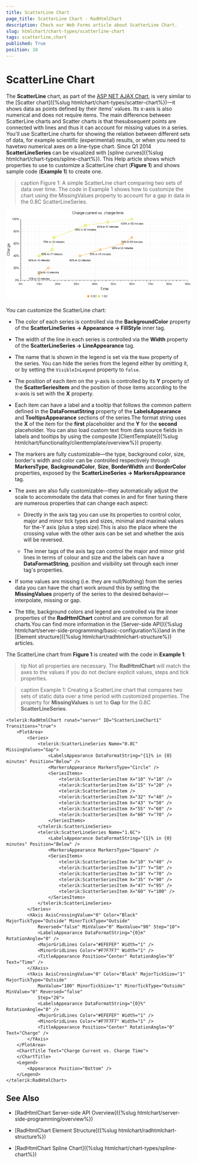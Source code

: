 ```yaml
---
title: ScatterLine Chart
page_title: ScatterLine Chart - RadHtmlChart
description: Check our Web Forms article about ScatterLine Chart.
slug: htmlchart/chart-types/scatterline-chart
tags: scatterline,chart
published: True
position: 18
---
```


# ScatterLine Chart

The **ScatterLine** chart, as part of the [ASP NET AJAX Chart](https://www.telerik.com/products/aspnet-ajax/html-chart.aspx), is very similar to the [Scatter chart]({%slug htmlchart/chart-types/scatter-chart%})—it shows data as points defined by their items'	values. Its x-axis is also numerical and does not require items. The main difference between ScatterLine charts and Scatter charts is that thesubsequent points are connected with lines and thus it can account for missing values in a series. You'll use ScatterLine charts for showing the relation between different sets of data, for example scientific (experimental) results, or when you need to havetwo numerical axes on a line-type chart. Since Q1 2014 **ScatterLineSeries** can be visualized with	[spline curves]({%slug htmlchart/chart-types/spline-chart%}). This Help article shows which properties to use to customize a ScatterLine chart (**Figure 1**) and shows sample code (**Example 1**) to create one.

>caption Figure 1: A simple ScatterLine chart comparing two sets of data over time. The code in Example 1 shows how to customize	the chart using the MissingValues property to account for a gap in data in the 0.8C ScatterLineSeries.

![htmlchart-scatterlinechart-simple-example](images/htmlchart-scatterlinechart-simple-example.png)

You can customize the ScatterLine chart:

* The color of each series is controlled via the **BackgroundColor** property of the **ScatterLineSeries -> Appearance -> FillStyle** inner tag.

* The width of the line in each series is controlled via the **Width** property of the **ScatterLineSeries -> LineAppearance** tag.

* The name that is shown in the legend is set via the `Name` property of the series. You can hide the series from the legend either by omitting it, or by setting the `VisibleInLegend` property to `false`.

* The position of each item on the y-axis is controlled by its **Y** property of the **ScatterSeriesItem** and the position of those items according to the x-axis is set with the **X** property.

* Each item can have a label and a tooltip that follows the common pattern defined in the **DataFormatString** property of the **LabelsAppearance** and **TooltipsAppearance** sections of the series.The format string uses the **X** of the item for the **first** placeholder and the **Y** for the **second** placeholder. You can also load custom text from data source fields in labels and tooltips by using the composite [ClientTemplate]({%slug htmlchart/functionality/clienttemplate/overview%}) property.

* The markers are fully customizable—the type, background color, size, border's width and color can be controlled respectively through **MarkersType**, **BackgroundColor**, **Size**, **BorderWidth** and **BorderColor** properties, exposed by the **ScatterLineSeries -> MarkersAppearance** tag.

* The axes are also fully customizable—they automatically adjust the scale to accommodate the data that comes in and for finer tuning there are numerous properties that can change each aspect:

	* Directly in the axis tag you can use its properties to control color, major and minor tick types and sizes, minimal and maximal values for the-Y axis (plus a step size).This is also the place where the crossing value with the other axis can be set and whether the axis will be reversed.

	* The inner tags of the axis tag can control the major and minor grid lines in terms of colour and size and the labels can have a **DataFormatString**, position and visibility set through each inner tag's properties.

* If some values are missing (i.e. they are null/Nothing) from the series data you can have the chart work around this by setting the **MissingValues** property of the series to the desired behavior—interpolate, missing or gap.

* The title, background colors and legend are controlled via the inner properties of the **RadHtmlChart** control and are common for all charts.You can find more information in the [Server-side API]({%slug htmlchart/server-side-programming/basic-configuration%})and in the [Element structure]({%slug htmlchart/radhtmlchart-structure%}) articles.

The ScatterLine chart from **Figure 1** is created with the code in **Example 1**:

>tip Not all properties are necessary. The **RadHtmlChart** will match the axes to the values if you do not declare explicit values, steps and tick properties.

>caption Example 1: Creating a ScatterLine chart that compares two sets of static data over a time period with customized properties. The property for **MissingValues** is set to **Gap** for the 0.8C **ScatterLineSeries**.

````ASP.NET
<telerik:RadHtmlChart runat="server" ID="ScatterLineChart1" Transitions="true">
	<PlotArea>
		<Series>
			<telerik:ScatterLineSeries Name="0.8C" MissingValues="Gap">
				<LabelsAppearance DataFormatString="{1}% in {0} minutes" Position="Below" />
				<MarkersAppearance MarkersType="Circle" />
				<SeriesItems>
					<telerik:ScatterSeriesItem X="10" Y="10" />
					<telerik:ScatterSeriesItem X="15" Y="20" />
					<telerik:ScatterSeriesItem />
					<telerik:ScatterSeriesItem X="32" Y="40" />
					<telerik:ScatterSeriesItem X="43" Y="50" />
					<telerik:ScatterSeriesItem X="55" Y="60" />
					<telerik:ScatterSeriesItem X="60" Y="70" />
				</SeriesItems>
			</telerik:ScatterLineSeries>
			<telerik:ScatterLineSeries Name="1.6C">
				<LabelsAppearance DataFormatString="{1}% in {0} minutes" Position="Below" />
				<MarkersAppearance MarkersType="Square" />
				<SeriesItems>
					<telerik:ScatterSeriesItem X="10" Y="40" />
					<telerik:ScatterSeriesItem X="17" Y="50" />
					<telerik:ScatterSeriesItem X="18" Y="70" />
					<telerik:ScatterSeriesItem X="35" Y="90" />
					<telerik:ScatterSeriesItem X="47" Y="95" />
					<telerik:ScatterSeriesItem X="60" Y="100" />
				</SeriesItems>
			</telerik:ScatterLineSeries>
		</Series>
		<XAxis AxisCrossingValue="0" Color="Black" MajorTickType="Outside" MinorTickType="Outside"
			Reversed="false" MinValue="0" MaxValue="90" Step="10">
			<LabelsAppearance DataFormatString="{0}m" RotationAngle="0" />
			<MajorGridLines Color="#EFEFEF" Width="1" />
			<MinorGridLines Color="#F7F7F7" Width="1" />
			<TitleAppearance Position="Center" RotationAngle="0" Text="Time" />
		</XAxis>
		<YAxis AxisCrossingValue="0" Color="Black" MajorTickSize="1" MajorTickType="Outside"
			MaxValue="100" MinorTickSize="1" MinorTickType="Outside" MinValue="0" Reversed="false"
			Step="20">
			<LabelsAppearance DataFormatString="{0}%" RotationAngle="0" />
			<MajorGridLines Color="#EFEFEF" Width="1" />
			<MinorGridLines Color="#F7F7F7" Width="1" />
			<TitleAppearance Position="Center" RotationAngle="0" Text="Charge" />
		</YAxis>
	</PlotArea>
	<ChartTitle Text="Charge Current vs. Charge Time">
	</ChartTitle>
	<Legend>
		<Appearance Position="Bottom" />
	</Legend>
</telerik:RadHtmlChart>
````

## See Also

 * [RadHtmlChart Server-side API Overview]({%slug htmlchart/server-side-programming/overview%})

 * [RadHtmlChart Element Structure]({%slug htmlchart/radhtmlchart-structure%})

 * [RadHtmlChart Spline Chart]({%slug htmlchart/chart-types/spline-chart%})
